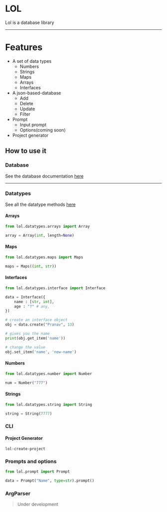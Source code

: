 # LOL
Lol is a database library
<hr>

# Features
- A set of data types
    - Numbers
    - Strings
    - Maps
    - Arrays
    - Interfaces
- A json-based-database
    - Add
    - Delete
    - Update
    - Filter
- Prompt
    - Input prompt
    - Options(coming soon)
- Project generator

## How to use it
### Database
See the database documentation [here](https://github.com/pranavbaburaj/lol/blob/master/docs/database.md)

<hr>

### Datatypes

See all the datatype methods [here](https://github.com/pranavbaburaj/lol/blob/master/docs/types.md)
#### Arrays
```python
from lol.datatypes.arrays import Array

array = Array(int, length=None)
```
#### Maps
```python
from lol.datatypes.maps import Maps

maps = Maps((int, str))
```

#### Interfaces
```python
from lol.datatypes.interface import Interface

data = Interface({
    name : [str, int],
    age : "?" # any,
})

# create an interface object
obj = data.create("Pranav", 13)

# gives you the name
print(obj.get_item('name'))

# change the value
obj.set_item('name', 'new-name')
```

#### Numbers
```python
from lol.datatypes.number import Number

num = Number("777")

```

#### Strings
```python
from lol.datatypes.string import String

string = String(7777)
```

### CLI

#### Project Generator
```
lol-create-project
```


### Prompts and options
```python
from lol.prompt import Prompt

data = Prompt("Name", type=str).prompt()
```

### ArgParser
> Under development

